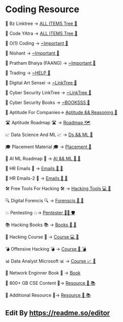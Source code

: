 # Coding Resource

💼 Bz Linktree ->
[ALL ITEMS Tree 🧠](https://linktr.ee/bzlearnin)


💼 Code YAtra ->
[ALL ITEMS Tree 🧠]( https://linktr.ee/codeyatra )


💼 O(1) Coding ->
[~Important 🧠]( https://linktr.ee/o1codingclub12?lt_utm_source=lt_share_link#431272742 )

💼 Nishant  ->
[~Important 🧠]( https://linktr.ee/codewithnishant?lt_utm_source=lt_share_link#437418660 )

💼 Pratham Bhaiya (FAANG) ->
[~Important 🧠](https://linktr.ee/prathamKohli)

💼  Trading ->
[~HELP 🧠]( https://linktr.ee/tradearnacademyy )


💼  Digital Art Sensei ->
[~LinkTree 🧠](  https://linktr.ee/digitalartsensei )


💼  Cyber Security LinkTree ->
[~LinkTree 🧠]( https://linktr.ee/securiumacademy_ )


💼  Cyber Security Books ->
[~BOOKSSS 🧠]( https://mega.nz/folder/zVpUgJSZ#7cqeeCXtsws9DO1OYJMYjw )



💼 Aptitude For Companies->
[Aptitude && Reasoning 🧠](https://drive.google.com/drive/folders/1SkCOcAS0Kqvuz-MJkkjbFr1GSue6Ms6m)

🛣️ Aptitude Roadmap 🛣️ ->
[Roadmap 🗺️](https://whimsical.com/best-aptitude-roadmap-ViLAWSG7LzvsqSEeHu7Ga7)

📈 Data Science And ML 📈 ->
[Ds && ML 🤖](https://docs.google.com/document/d/1rq7RzjyW4bJWwqWpWEDjTC51yjj8RH7-B33TFGxdQU0/edit?tab=t.0)

🎓 Placement Material 🎓 ->
[Placement 🎯](https://drive.google.com/drive/u/0/folders/1Fqr4QWLOkQm_XXRIXnmCfudfg5R5Q3uU)


🤖 AI ML Roadmap 🤖 ->
[AI && ML 🧠 🧬](https://chatgpt.com/share/679aec3f-8ab4-8001-aec8-ca1b8c7a2989)

📧 HR Emails 📧  ->
[Emails 🔗 📇 ](https://docs.google.com/spreadsheets/d/1hx1f0T7IyKYr8cekG-xgFgfaS2rFuYjqwY4ZODMWxrw/htmlview)


📧 HR Emails-2 📧  ->
[Emails 🔗 📩](https://drive.google.com/file/d/1EdK7CHjTnsHDjnLGjMj2gF3lwBMJ3UVP/view?mcp_token=eyJwaWQiOjExODAxNTIsInNpZCI6MTEzOTg0MDI4MCwiYXgiOiIyNDIzMmZlN2EyMDczZjVmODcyOTllODRhYzFjNGI1ZiIsInRzIjoxNzM4MjE0NzUwLCJleHAiOjE3NDA2MzM5NTB9.IgZ3UKZMHmLNZfg2I9tuiMa0BTRnUhFj5SirdyhTzCw)


🛠️ Free Tools For Hacking 🛠️  ->
[Hacking Tools 💻 🧰](https://docs.google.com/document/u/0/d/1VhsAx7CPhCTeu7n-1x3agnLQHtbd1drLxQUFHSo9c7A/mobilebasic)



🔍 Digital Forencis 🔍  ->
[Forenscis 🔬 🧪](https://chatgpt.com/share/6796dbfc-4c1c-8001-9e1d-1531a04ff84e)



💥 Pentesting  💥->
[Pentester 🕵️‍♂️ 🛡️](https://chatgpt.com/share/6796dd58-6520-8001-9959-298f96af562d)



📚 Hacking Books 📚 ->
[Books 🔗 📘](https://drive.google.com/drive/u/0/folders/14st3KbI4rqisRh4dE3F_69gw8hn6X1DC?mcp_token=eyJwaWQiOjIyNDgxNDgsInNpZCI6MzgyMjE0Mjk0LCJheCI6IjE5NjA0ZTAyMGJiZjFhZjhjZGNlNDA3NjNjOWIxZTExIiwidHMiOjE3Mzc3MzM0MzUsImV4cCI6MTc0MDE1MjYzNX0.xCfMKabtpj1hVWA9CxYff_DaMoYGhV2lNN0wosTUQBo)


🎥 Hacking Course 🎥 ->
[Course 💻 🧠](https://drive.google.com/drive/folders/1z7Tc0ulYnhUsg2h3fDiPHOpbMSGGZnZI)



💣 Offensive Hacking 💣  ->
[Course  🎯 💣](https://docs.google.com/document/d/1gP9PQqQOiNPwmeqHuvW46gx-y0ngBFlpstW-afRJDT4/mobilebasic)


📊  Data Analyst Microsoft 📊  ->
[Course 📈 🧮 ](https://learn.microsoft.com/en-us/training/career-paths/data-analyst)



📕 Network Enginner Book 📕 ->
[Book](https://drive.google.com/file/d/1GzwdUZKLUt1emUvOSHdBHWnjp6ctvj06/view?mcp_token=eyJwaWQiOjIyNDgxNDgsInNpZCI6Mjk1NTUzNzc4LCJheCI6ImY3M2MzOTU3MzJmNzQwMjM5MTAxMDIyOGZmZTgyZGM3IiwidHMiOjE3MzgyMTQ4NDgsImV4cCI6MTc0MDYzNDA0OH0.mW6MClDTHP8shDfKKP_tUiroMpW7Is3G82bYL7Kk52Y)


💼 800+ GB CSE Content  💼->
[Resource 🔗 📚](https://mega.nz/folder/lm5lgQxT#Qh52YqE0-kwP_-eWohMBbw/folder/B7JSRLTB)


💼 Additional Resource  💼->
[Resource 🔗 📚](https://linktr.ee/mechcode?lt_utm_source=lt_share_link#453695029)



## Edit By https://readme.so/editor

